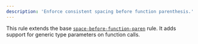 ```yaml
---
description: 'Enforce consistent spacing before function parenthesis.'
---
```


This rule extends the base [`space-before-function-paren`](/rules/js/space-before-function-paren) rule.
It adds support for generic type parameters on function calls.
